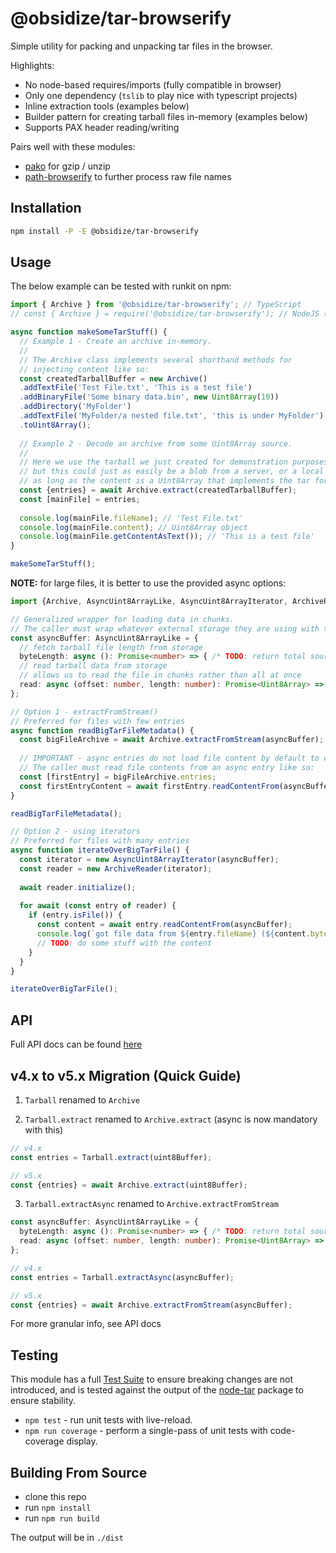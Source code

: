 # @obsidize/tar-browserify

Simple utility for packing and unpacking tar files in the browser.

Highlights:

- No node-based requires/imports (fully compatible in browser)
- Only one dependency (`tslib` to play nice with typescript projects)
- Inline extraction tools (examples below)
- Builder pattern for creating tarball files in-memory (examples below)
- Supports PAX header reading/writing

Pairs well with these modules:

- [pako](https://www.npmjs.com/package/pako) for gzip / unzip
- [path-browserify](https://www.npmjs.com/package/path-browserify) to further process raw file names

## Installation

```bash
npm install -P -E @obsidize/tar-browserify
```

## Usage

The below example can be tested with runkit on npm:

```typescript
import { Archive } from '@obsidize/tar-browserify'; // TypeScript
// const { Archive } = require('@obsidize/tar-browserify'); // NodeJS (Required for RunKit)

async function makeSomeTarStuff() {
  // Example 1 - Create an archive in-memory.
  //
  // The Archive class implements several shorthand methods for
  // injecting content like so:
  const createdTarballBuffer = new Archive()
  .addTextFile('Test File.txt', 'This is a test file')
  .addBinaryFile('Some binary data.bin', new Uint8Array(10))
  .addDirectory('MyFolder')
  .addTextFile('MyFolder/a nested file.txt', 'this is under MyFolder')
  .toUint8Array();
  
  // Example 2 - Decode an archive from some Uint8Array source.
  //
  // Here we use the tarball we just created for demonstration purposes, 
  // but this could just as easily be a blob from a server, or a local file;
  // as long as the content is a Uint8Array that implements the tar format correctly.
  const {entries} = await Archive.extract(createdTarballBuffer);
  const [mainFile] = entries;
  
  console.log(mainFile.fileName); // 'Test File.txt'
  console.log(mainFile.content); // Uint8Array object
  console.log(mainFile.getContentAsText()); // 'This is a test file'
}

makeSomeTarStuff();
```

**NOTE:** for large files, it is better to use the provided async options:

```typescript
import {Archive, AsyncUint8ArrayLike, AsyncUint8ArrayIterator, ArchiveReader} from '@obsidize/tar-browserify';

// Generalized wrapper for loading data in chunks.
// The caller must wrap whatever external storage they are using with this.
const asyncBuffer: AsyncUint8ArrayLike = {
  // fetch tarball file length from storage
  byteLength: async (): Promise<number> => { /* TODO: return total source length in bytes */ }
  // read tarball data from storage
  // allows us to read the file in chunks rather than all at once
  read: async (offset: number, length: number): Promise<Uint8Array> => { /* TODO: return buffer from some source */ }
};

// Option 1 - extractFromStream()
// Preferred for files with few entries
async function readBigTarFileMetadata() {
  const bigFileArchive = await Archive.extractFromStream(asyncBuffer);
  
  // IMPORTANT - async entries do not load file content by default to conserve memory.
  // The caller must read file contents from an async entry like so:
  const [firstEntry] = bigFileArchive.entries;
  const firstEntryContent = await firstEntry.readContentFrom(asyncBuffer);
}

readBigTarFileMetadata();

// Option 2 - using iterators
// Preferred for files with many entries
async function iterateOverBigTarFile() {
  const iterator = new AsyncUint8ArrayIterator(asyncBuffer);
  const reader = new ArchiveReader(iterator);
  
  await reader.initialize();
  
  for await (const entry of reader) {
    if (entry.isFile()) {
      const content = await entry.readContentFrom(asyncBuffer);
      console.log(`got file data from ${entry.fileName} (${content.byteLength} bytes)`);
      // TODO: do some stuff with the content
    }
  }
}

iterateOverBigTarFile();
```

## API

Full API docs can be found [here](https://jospete.github.io/obsidize-tar-browserify/)

## v4.x to v5.x Migration (Quick Guide)

1. `Tarball` renamed to `Archive`

2. `Tarball.extract` renamed to `Archive.extract` (async is now mandatory with this)

```typescript
// v4.x
const entries = Tarball.extract(uint8Buffer);

// v5.x
const {entries} = await Archive.extract(uint8Buffer);
```

3. `Tarball.extractAsync` renamed to `Archive.extractFromStream`

```typescript
const asyncBuffer: AsyncUint8ArrayLike = {
  byteLength: async (): Promise<number> => { /* TODO: return total source length in bytes */ }
  read: async (offset: number, length: number): Promise<Uint8Array> => { /* TODO: return buffer from some source */ }
};

// v4.x
const entries = Tarball.extractAsync(asyncBuffer);

// v5.x
const {entries} = await Archive.extractFromStream(asyncBuffer);
```

For more granular info, see API docs

## Testing

This module has a full [Test Suite](https://github.com/jospete/obsidize-tar-browserify/tree/master/tests)
to ensure breaking changes are not introduced, and is tested against the output
of the [node-tar](https://www.npmjs.com/package/tar) package to ensure stability.

- `npm test` - run unit tests with live-reload.
- `npm run coverage` - perform a single-pass of unit tests with code-coverage display.

## Building From Source

- clone this repo
- run `npm install`
- run `npm run build`

The output will be in `./dist`
